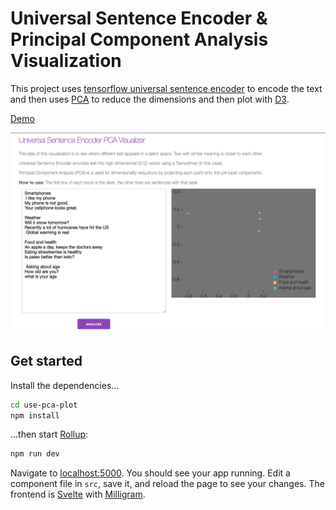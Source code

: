 
# Universal Sentence Encoder & Principal Component Analysis Visualization

This project uses [tensorflow universal sentence encoder](https://www.tensorflow.org/hub/tutorials/semantic_similarity_with_tf_hub_universal_encoder) to encode the text and then uses [PCA](https://github.com/mljs/pca) to reduce the dimensions and then plot with [D3](https://github.com/d3/d3). 

[Demo](https://tospe.github.io/use-pca-plot/)

![how to](how_to.png)


## Get started

Install the dependencies...

```bash
cd use-pca-plot
npm install
```

...then start [Rollup](https://rollupjs.org):

```bash
npm run dev
```

Navigate to [localhost:5000](http://localhost:5000). You should see your app running. Edit a component file in `src`, save it, and reload the page to see your changes. The frontend is [Svelte](https://svelte.dev) with [Milligram](https://milligram.io/).
